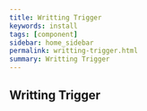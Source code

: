 ```yaml
---
title: Writting Trigger
keywords: install
tags: [component]
sidebar: home_sidebar
permalink: writting-trigger.html
summary: Writting Trigger
---
```


## Writting Trigger